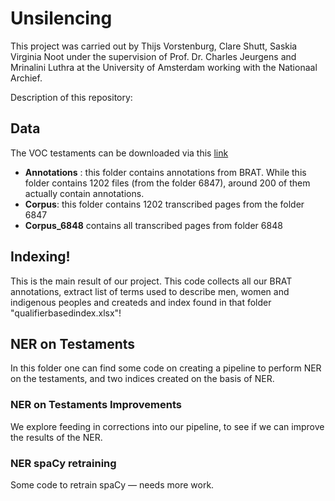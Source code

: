 # Unsilencing

This project was carried out by Thijs Vorstenburg, Clare Shutt, Saskia Virginia Noot under the supervision of Prof. Dr. Charles Jeurgens and Mrinalini Luthra at the University of Amsterdam working with the Nationaal Archief.

Description of this repository:

## Data

The VOC testaments can be downloaded via this [link](https://eur04.safelinks.protection.outlook.com/?url=https%3A%2F%2Fzenodo.org%2Frecord%2F4383748%2Ffiles%2FHTR%2520results%25201.04.02%2520Oost-Indische%2520Testamenten%2520TXT.zip%3Fdownload%3D1&data=04%7C01%7CK.J.P.F.M.Jeurgens%40uva.nl%7C51825423027b4c0266e308d8a7284871%7Ca0f1cacd618c4403b94576fb3d6874e5%7C1%7C0%7C637443138748083031%7CUnknown%7CTWFpbGZsb3d8eyJWIjoiMC4wLjAwMDAiLCJQIjoiV2luMzIiLCJBTiI6Ik1haWwiLCJXVCI6Mn0%3D%7C1000&sdata=tgANxUkk8eeyjf7rxEDoI8rL0KNmP6loNXfDwA0rP60%3D&reserved=0)

- **Annotations** : this folder contains annotations from BRAT. While this folder contains 1202 files (from the folder 6847), around 200 of them actually contain annotations.
- **Corpus**: this folder contains 1202 transcribed pages from the folder 6847
- **Corpus_6848** contains all transcribed pages from folder 6848

## Indexing!

This is the main result of our project. This code collects all our BRAT annotations, extract list of terms used to describe men, women and indigenous peoples and createds and index found in that folder "qualifierbasedindex.xlsx"!

## NER on Testaments

In this folder one can find some code on creating a pipeline to perform NER on the testaments, and two indices created on the basis of NER. 

### NER on Testaments Improvements 

We explore feeding in corrections into our pipeline, to see if we can improve the results of the NER.

### NER spaCy retraining

Some code to retrain spaCy — needs more work.


